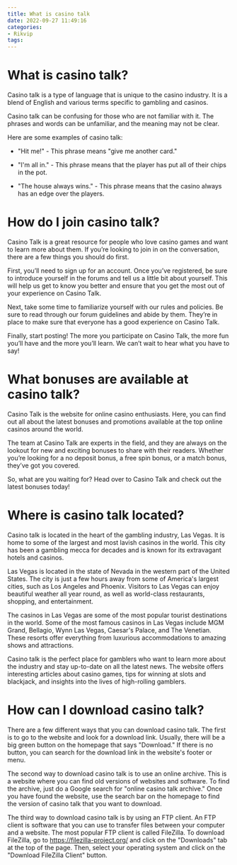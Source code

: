 ```yaml
---
title: What is casino talk
date: 2022-09-27 11:49:16
categories:
- Rikvip
tags:
---
```



#  What is casino talk?

Casino talk is a type of language that is unique to the casino industry. It is a blend of English and various terms specific to gambling and casinos.

Casino talk can be confusing for those who are not familiar with it. The phrases and words can be unfamiliar, and the meaning may not be clear.

Here are some examples of casino talk:

- "Hit me!" - This phrase means "give me another card."

- "I'm all in." - This phrase means that the player has put all of their chips in the pot.

- "The house always wins." - This phrase means that the casino always has an edge over the players.

#  How do I join casino talk?

Casino Talk is a great resource for people who love casino games and want to learn more about them. If you’re looking to join in on the conversation, there are a few things you should do first.

First, you’ll need to sign up for an account. Once you’ve registered, be sure to introduce yourself in the forums and tell us a little bit about yourself. This will help us get to know you better and ensure that you get the most out of your experience on Casino Talk.

Next, take some time to familiarize yourself with our rules and policies. Be sure to read through our forum guidelines and abide by them. They’re in place to make sure that everyone has a good experience on Casino Talk.

Finally, start posting! The more you participate on Casino Talk, the more fun you’ll have and the more you’ll learn. We can’t wait to hear what you have to say!

#  What bonuses are available at casino talk?

Casino Talk is the website for online casino enthusiasts. Here, you can find out all about the latest bonuses and promotions available at the top online casinos around the world.

The team at Casino Talk are experts in the field, and they are always on the lookout for new and exciting bonuses to share with their readers. Whether you’re looking for a no deposit bonus, a free spin bonus, or a match bonus, they’ve got you covered.

So, what are you waiting for? Head over to Casino Talk and check out the latest bonuses today!

#  Where is casino talk located?

Casino talk is located in the heart of the gambling industry, Las Vegas. It is home to some of the largest and most lavish casinos in the world. This city has been a gambling mecca for decades and is known for its extravagant hotels and casinos.

Las Vegas is located in the state of Nevada in the western part of the United States. The city is just a few hours away from some of America's largest cities, such as Los Angeles and Phoenix. Visitors to Las Vegas can enjoy beautiful weather all year round, as well as world-class restaurants, shopping, and entertainment.

The casinos in Las Vegas are some of the most popular tourist destinations in the world. Some of the most famous casinos in Las Vegas include MGM Grand, Bellagio, Wynn Las Vegas, Caesar's Palace, and The Venetian. These resorts offer everything from luxurious accommodations to amazing shows and attractions.

Casino talk is the perfect place for gamblers who want to learn more about the industry and stay up-to-date on all the latest news. The website offers interesting articles about casino games, tips for winning at slots and blackjack, and insights into the lives of high-rolling gamblers.

#  How can I download casino talk?

There are a few different ways that you can download casino talk. The first is to go to the website and look for a download link. Usually, there will be a big green button on the homepage that says "Download." If there is no button, you can search for the download link in the website's footer or menu.

The second way to download casino talk is to use an online archive. This is a website where you can find old versions of websites and software. To find the archive, just do a Google search for "online casino talk archive." Once you have found the website, use the search bar on the homepage to find the version of casino talk that you want to download.

The third way to download casino talk is by using an FTP client. An FTP client is software that you can use to transfer files between your computer and a website. The most popular FTP client is called FileZilla. To download FileZilla, go to https://filezilla-project.org/ and click on the "Downloads" tab at the top of the page. Then, select your operating system and click on the "Download FileZilla Client" button.